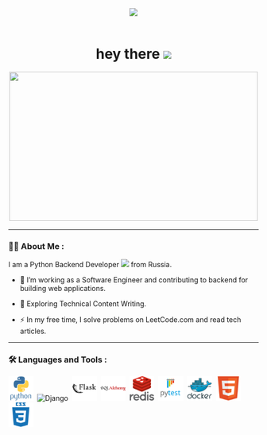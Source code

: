<div id="header" align="center">
  <img src="https://media.giphy.com/media/v1.Y2lkPTc5MGI3NjExb2wydmo4bDJvdnMwN2Fsa3Rnb245cTByNmxuZGc5eXdsanJpanRmNiZlcD12MV9pbnRlcm5hbF9naWZfYnlfaWQmY3Q9Zw/I92qnc1FjAyPY0xjCg/giphy.gif" width="100"/>
</div>

<div id="badges" align="center">
    <img src="https://komarev.com/ghpvc/?username=babanlive&style=flat-square&color=blue" alt=""/>
    <h1>
    hey there
    <img src="https://media.giphy.com/media/hvRJCLFzcasrR4ia7z/giphy.gif" width="30px"/>
    </h1>
</div>

<div align="center">
  <img src="https://media.giphy.com/media/v1.Y2lkPTc5MGI3NjExN29oc2IzM2dxNXl1OWFxNXdiNGllODI4eWZsM2drNWo5OTZtNHliaSZlcD12MV9pbnRlcm5hbF9naWZfYnlfaWQmY3Q9Zw/SWoSkN6DxTszqIKEqv/giphy.gif" width="500" height="300"/>
</div>

---

### :man_technologist: About Me :

I am a Python Backend Developer <img src="https://media.giphy.com/media/v1.Y2lkPTc5MGI3NjExOGl3d3djZTdhdTczMHAzcmFqMGhkb21oM29oaWgzeTd5aGUwNG0waCZlcD12MV9pbnRlcm5hbF9naWZfYnlfaWQmY3Q9cw/hiJ9ypGI5tIKdwKoK2/giphy.gif" width="40"> from Russia.
- :telescope: I’m working as a Software Engineer and contributing to backend for building web applications.

- :seedling: Exploring Technical Content Writing.

- :zap: In my free time, I solve problems on LeetCode.com and read tech articles.

---

### :hammer_and_wrench: Languages and Tools :

<div>
  <img src="https://github.com/devicons/devicon/blob/master/icons/python/python-original-wordmark.svg" title="Python" alt="Python" width="50" height="50"/>&nbsp;
  <img src="hhttps://github.com/devicons/devicon/blob/master/icons/django/django-plain-wordmark.svg" title="Django" alt="Django" width="50" height="50"/>&nbsp;
  <img src="https://github.com/devicons/devicon/blob/master/icons/flask/flask-original-wordmark.svg" title="Flask" alt="Flask" width="50" height="50"/>&nbsp;
  <img src="https://github.com/devicons/devicon/blob/master/icons/sqlalchemy/sqlalchemy-original-wordmark.svg" title="Sqlalchemy" alt="Sqlalchemy" width="50" height="50"/>&nbsp;
  <img src="https://github.com/devicons/devicon/blob/master/icons/redis/redis-original-wordmark.svg" title="Redis" alt="Redis" width="50" height="50"/>&nbsp;
  <img src="https://github.com/devicons/devicon/blob/master/icons/pytest/pytest-original-wordmark.svg" title="PyTest" alt="PyTest " width="50" height="50"/>&nbsp;
  <img src="https://github.com/devicons/devicon/blob/master/icons/docker/docker-original-wordmark.svg" title="Docker" alt="Docker" width="50" height="50"/>&nbsp;
  <img src="https://github.com/devicons/devicon/blob/master/icons/html5/html5-original.svg" title="HTML5" alt="HTML" width="50" height="50"/>&nbsp;
  <img src="https://github.com/devicons/devicon/blob/master/icons/css3/css3-plain-wordmark.svg"  title="CSS3" alt="CSS" width="50" height="50"/>&nbsp;
</div>
